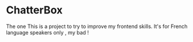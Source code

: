 # ChatterBox
The one
This is a project to try to improve my frontend skills.
It's for French language speakers only , my bad !
